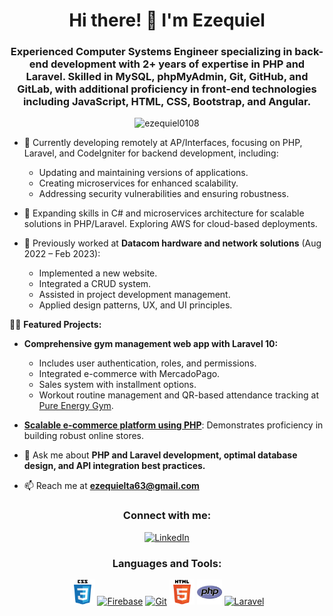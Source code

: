 <h1 align="center">Hi there! 👋 I'm Ezequiel</h1>

<h3 align="center">Experienced Computer Systems Engineer specializing in back-end development with 2+ years of expertise in PHP and Laravel. Skilled in MySQL, phpMyAdmin, Git, GitHub, and GitLab, with additional proficiency in front-end technologies including JavaScript, HTML, CSS, Bootstrap, and Angular.</h3>

<p align="center"> <img src="https://komarev.com/ghpvc/?username=ezequiel0108&label=Profile%20views&color=0e75b6&style=flat-square" alt="ezequiel0108" /> </p>

- 🔭 Currently developing remotely at AP/Interfaces, focusing on PHP, Laravel, and CodeIgniter for backend development, including:
  - Updating and maintaining versions of applications.
  - Creating microservices for enhanced scalability.
  - Addressing security vulnerabilities and ensuring robustness.

- 🌱 Expanding skills in C# and microservices architecture for scalable solutions in PHP/Laravel. Exploring AWS for cloud-based deployments.

- 💼 Previously worked at **Datacom hardware and network solutions** (Aug 2022 – Feb 2023):
  - Implemented a new website.
  - Integrated a CRUD system.
  - Assisted in project development management.
  - Applied design patterns, UX, and UI principles.

👨‍💻 **Featured Projects:**

- **Comprehensive gym management web app with Laravel 10:**
  - Includes user authentication, roles, and permissions.
  - Integrated e-commerce with MercadoPago.
  - Sales system with installment options.
  - Workout routine management and QR-based attendance tracking at [Pure Energy Gym](https://pureenergygym.com.mx/).

- [**Scalable e-commerce platform using PHP**](https://iccomerse.000webhostapp.com/index.php): Demonstrates proficiency in building robust online stores.



- 💬 Ask me about **PHP and Laravel development, optimal database design, and API integration best practices.**

- 📫 Reach me at **ezequielta63@gmail.com**

<h3 align="center">Connect with me:</h3>
<p align="center">
  <a href="https://linkedin.com/in/ezequiel-tun-arcique" target="_blank"><img src="https://raw.githubusercontent.com/rahuldkjain/github-profile-readme-generator/master/src/images/icons/Social/linked-in-alt.svg" alt="LinkedIn" height="30" width="40" /></a>
</p>

<h3 align="center">Languages and Tools:</h3>
<p align="center">
  <a href="https://www.w3schools.com/css/" target="_blank" rel="noreferrer"><img src="https://raw.githubusercontent.com/devicons/devicon/master/icons/css3/css3-original-wordmark.svg" alt="CSS3" width="40" height="40"/></a>
  <a href="https://firebase.google.com/" target="_blank" rel="noreferrer"><img src="https://www.vectorlogo.zone/logos/firebase/firebase-icon.svg" alt="Firebase" width="40" height="40"/></a>
  <a href="https://git-scm.com/" target="_blank" rel="noreferrer"><img src="https://www.vectorlogo.zone/logos/git-scm/git-scm-icon.svg" alt="Git" width="40" height="40"/></a>
  <a href="https://www.w3.org/html/" target="_blank" rel="noreferrer"><img src="https://raw.githubusercontent.com/devicons/devicon/master/icons/html5/html5-original-wordmark.svg" alt="HTML5" width="40" height="40"/></a>
  <a href="https://www.php.net" target="_blank" rel="noreferrer"><img src="https://raw.githubusercontent.com/devicons/devicon/master/icons/php/php-original.svg" alt="PHP" width="40" height="40"/></a>
   <a href="https://laravel.com" target="_blank" rel="noreferrer"><img src="https://ingeniohosting.org/wp-content/uploads/2022/09/get-started-with-laravel-6-400x277-1.png" alt="Laravel" width="60" height="60"/></a>
</p>

